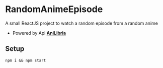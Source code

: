 # RandomAnimeEpisode
A small ReactJS project to watch a random episode from a random anime

- Powered by Api **[AniLibria](https://github.com/anilibria/docs)**
## Setup

```
npm i && npm start
```